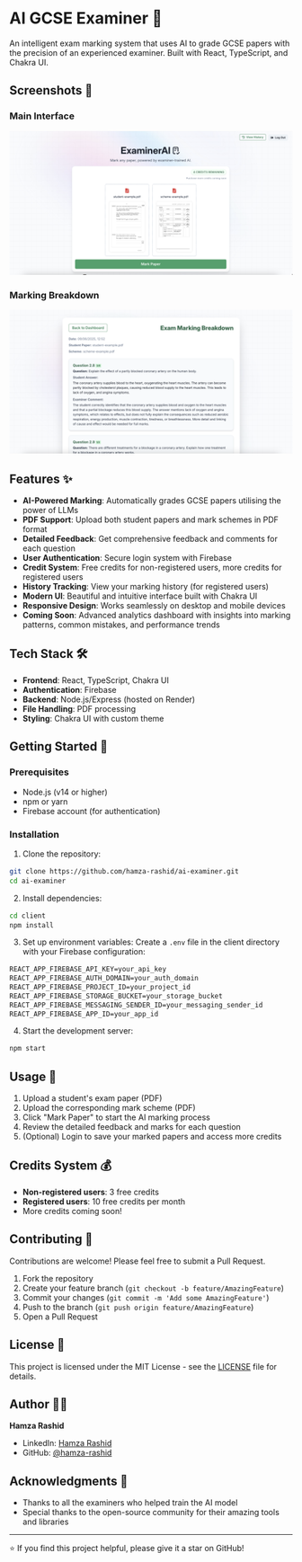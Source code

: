 # AI GCSE Examiner 🤖

An intelligent exam marking system that uses AI to grade GCSE papers with the precision of an experienced examiner. Built with React, TypeScript, and Chakra UI.

## Screenshots 📸

### Main Interface
![AI GCSE Examiner Main Interface](/examiner-ai-screenshot.png)

### Marking Breakdown
![AI GCSE Examiner Marking Breakdown](/examiner-ai--marking-screenshot.png)

## Features ✨

- **AI-Powered Marking**: Automatically grades GCSE papers utilising the power of LLMs 
- **PDF Support**: Upload both student papers and mark schemes in PDF format
- **Detailed Feedback**: Get comprehensive feedback and comments for each question
- **User Authentication**: Secure login system with Firebase
- **Credit System**: Free credits for non-registered users, more credits for registered users
- **History Tracking**: View your marking history (for registered users)
- **Modern UI**: Beautiful and intuitive interface built with Chakra UI
- **Responsive Design**: Works seamlessly on desktop and mobile devices
- **Coming Soon**: Advanced analytics dashboard with insights into marking patterns, common mistakes, and performance trends

## Tech Stack 🛠

- **Frontend**: React, TypeScript, Chakra UI
- **Authentication**: Firebase
- **Backend**: Node.js/Express (hosted on Render)
- **File Handling**: PDF processing
- **Styling**: Chakra UI with custom theme

## Getting Started 🚀

### Prerequisites

- Node.js (v14 or higher)
- npm or yarn
- Firebase account (for authentication)

### Installation

1. Clone the repository:
```bash
git clone https://github.com/hamza-rashid/ai-examiner.git
cd ai-examiner
```

2. Install dependencies:
```bash
cd client
npm install
```

3. Set up environment variables:
Create a `.env` file in the client directory with your Firebase configuration:
```
REACT_APP_FIREBASE_API_KEY=your_api_key
REACT_APP_FIREBASE_AUTH_DOMAIN=your_auth_domain
REACT_APP_FIREBASE_PROJECT_ID=your_project_id
REACT_APP_FIREBASE_STORAGE_BUCKET=your_storage_bucket
REACT_APP_FIREBASE_MESSAGING_SENDER_ID=your_messaging_sender_id
REACT_APP_FIREBASE_APP_ID=your_app_id
```

4. Start the development server:
```bash
npm start
```

## Usage 📝

1. Upload a student's exam paper (PDF)
2. Upload the corresponding mark scheme (PDF)
3. Click "Mark Paper" to start the AI marking process
4. Review the detailed feedback and marks for each question
5. (Optional) Login to save your marked papers and access more credits

## Credits System 💰

- **Non-registered users**: 3 free credits
- **Registered users**: 10 free credits per month
- More credits coming soon!

## Contributing 🤝

Contributions are welcome! Please feel free to submit a Pull Request.

1. Fork the repository
2. Create your feature branch (`git checkout -b feature/AmazingFeature`)
3. Commit your changes (`git commit -m 'Add some AmazingFeature'`)
4. Push to the branch (`git push origin feature/AmazingFeature`)
5. Open a Pull Request

## License 📄

This project is licensed under the MIT License - see the [LICENSE](LICENSE) file for details.

## Author 👨‍💻

**Hamza Rashid**
- LinkedIn: [Hamza Rashid](https://www.linkedin.com/in/hamza-rashid-354257174/)
- GitHub: [@hamza-rashid](https://github.com/hamza-rashid)

## Acknowledgments 🙏

- Thanks to all the examiners who helped train the AI model
- Special thanks to the open-source community for their amazing tools and libraries

---

⭐️ If you find this project helpful, please give it a star on GitHub! 